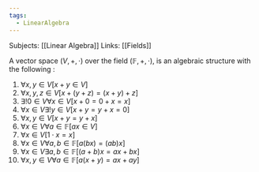 ```yaml
---
tags:
  - LinearAlgebra
---
```

Subjects: [[Linear Algebra]]
Links: [[Fields]]

A vector space $(V, +, \cdot)$ over the field $(\mathbb{F}, +,\cdot),$ is an algebraic structure with the following :

1. $\forall x, y \in V[x+y \in V]$
2. $\forall x, y, z \in V[x + (y+z) = (x+y) +z ]$
3. $\exists! 0 \in V \forall x \in V [x+ 0 = 0 +x =x]$
4. $\forall x \in V\exists! y \in V [x + y = y + x = 0]$
5. $\forall x,y \in V[x+y = y +x]$
6. $\forall x \in V \forall a \in \mathbb{F}[ax \in V]$
7. $\forall x \in V[1\cdot x = x]$
8. $\forall x \in V \forall a,b \in\mathbb{F} [a(bx) = (ab)x]$
9. $\forall x \in V \exists a,b \in \mathbb{F}[(a+b) x= ax + bx]$
10. $\forall x, y \in V \forall a \in \mathbb{F} [a(x+y) = ax + ay]$